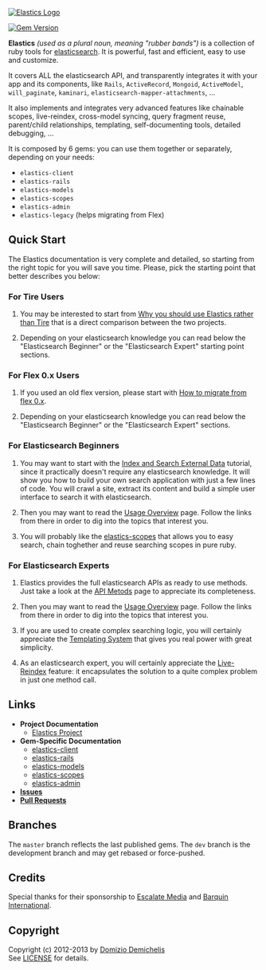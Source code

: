 [![Elastics Logo](https://raw.github.com/elastics/elastics/master/elastics-logo-200.png)](http://elastics.github.io/elastics)

[![Gem Version](https://badge.fury.io/rb/elastics-client.png)](http://badge.fury.io/rb/elastics-client)

__Elastics__ _(used as a plural noun, meaning "rubber bands")_ is a collection of ruby tools for [elasticsearch](http://elasticsearch.org). It is powerful, fast and efficient, easy to use and customize.

It covers ALL the elasticsearch API, and transparently integrates it with your app and its components, like `Rails`, `ActiveRecord`, `Mongoid`, `ActiveModel`, `will_paginate`, `kaminari`, `elasticsearch-mapper-attachments`, ...

It also implements and integrates very advanced features like chainable scopes, live-reindex, cross-model syncing, query fragment reuse, parent/child relationships, templating, self-documenting tools, detailed debugging, ...

It is composed by 6 gems: you can use them together or separately, depending on your needs:

- `elastics-client`
- `elastics-rails`
- `elastics-models`
- `elastics-scopes`
- `elastics-admin`
- `elastics-legacy` (helps migrating from Flex)


## Quick Start

The Elastics documentation is very complete and detailed, so starting from the right topic for you will save you time. Please, pick the starting point that better describes you below:

### For Tire Users

1. You may be interested to start from [Why you should use Elastics rather than Tire](http://elastics.github.io/elastics/doc/7-Tutorials/1-Elastics-vs-Tire.html) that is a direct comparison between the two projects.

2. Depending on your elasticsearch knowledge you can read below the "Elasticsearch Beginner" or the "Elasticsearch Expert" starting point sections.

### For Flex 0.x Users

1. If you used an old flex version, please start with [How to migrate from flex 0.x](http://elastics.github.io/elastics/doc/7-Tutorials/2-Migrate-from-0.x.html).

2. Depending on your elasticsearch knowledge you can read below the "Elasticsearch Beginner" or the "Elasticsearch Expert" sections.

### For Elasticsearch Beginners

1. You may want to start with the [Index and Search External Data](http://elastics.github.io/elastics/doc/7-Tutorials/4-Index-and-Search-External-Data.md) tutorial, since it practically doesn't require any elasticsearch knowledge. It will show you how to build your own search application with just a few lines of code. You will crawl a site, extract its content and build a simple user interface to search it with elasticsearch.

2. Then you may want to read the [Usage Overview](http://elastics.github.io/elastics/doc/1-Elastics-Project/2-Usage-Overview.html) page. Follow the links from there in order to dig into the topics that interest you.

3. You will probably like the [elastics-scopes](http://elastics.github.io/elastics/doc/3-elastics-scopes) that allows you to easy search, chain toghether and reuse searching scopes in pure ruby.

### For Elasticsearch Experts

1. Elastics provides the full elasticsearch APIs as ready to use methods. Just take a look at the [API Metods](http://elastics.github.io/elastics/doc/2-elastics/2-API-Methods.html) page to appreciate its completeness.

2. Then you may want to read the [Usage Overview](http://elastics.github.io/elastics/doc/1-Elastics-Project/2-Usage-Overview.html) page. Follow the links from there in order to dig into the topics that interest you.

3. If you are used to create complex searching logic, you will certainly appreciate the [Templating System](http://elastics.github.io/elastics/doc/2-elastics/3-Templating) that gives you real power with great simplicity.

4. As an elasticsearch expert, you will certainly appreciate the [Live-Reindex](http://elastics.github.io/elastics/doc/6-elastics-admin/2-Live-Reindex.html) feature: it encapsulates the solution to a quite complex problem in just one method call.

## Links

- __Project Documentation__
  - [Elastics Project](http://elastics.github.io/elastics)
- __Gem-Specific Documentation__
  - [elastics-client](http://elastics.github.io/elastics/doc/2-elastics-client)
  - [elastics-rails](http://elastics.github.io/elastics/doc/5-elastics-rails)
  - [elastics-models](http://elastics.github.io/elastics/doc/4-elastics-models)
  - [elastics-scopes](http://elastics.github.io/elastics/doc/3-elastics-scopes)
  - [elastics-admin](http://elastics.github.io/elastics/doc/6-elastics-admin)
- __[Issues](https://github.com/elastics/elastics/issues)__
- __[Pull Requests](https://github.com/elastics/elastics/pulls)__

## Branches

The `master` branch reflects the last published gems. The `dev` branch is the development branch and may get rebased or force-pushed.

## Credits

Special thanks for their sponsorship to [Escalate Media](http://www.escalatemedia.com) and [Barquin International](http://www.barquin.com).

## Copyright

Copyright (c) 2012-2013 by [Domizio Demichelis](mailto://dd.nexus@gmail.com)<br>
See [LICENSE](https://github.com/elastics/elastics/blob/master/elastics/LICENSE) for details.
